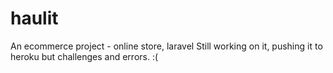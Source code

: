 # haulit
An ecommerce project - online store, laravel
Still working on it, pushing it to heroku but challenges and errors. :(
